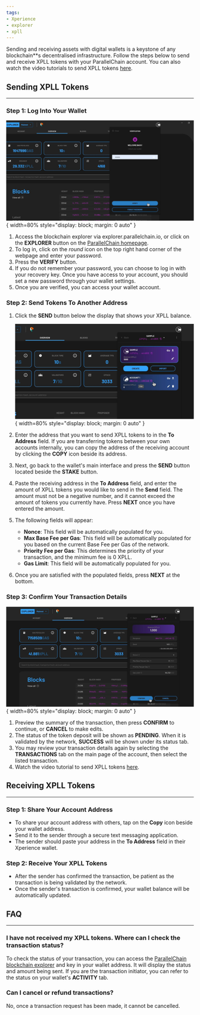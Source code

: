 ```yaml
---
tags:
- Xperience
- explorer
- xpll
---
```


Sending and receiving assets with digital wallets is a keystone of any blockchain**s decentralised infrastructure. Follow the steps below to send and receive XPLL tokens with your ParallelChain account. You can also watch the video tutorials to send XPLL tokens [here](https://youtu.be/WvJhzw3fYKo).

## Sending XPLL Tokens
---

### Step 1: Log Into Your Wallet
![send_and_receive](../../img/explorer/transfer/1_send_receive.jpg){ width=80%  style="display: block; margin: 0 auto" } 

1. Access the blockchain explorer via explorer.parallelchain.io, or click on the **EXPLORER** button on the [ParallelChain homepage](https://parallelchain.io/).
2. To log in, click on the *round* icon on the top right hand corner of the webpage and enter your password.
3. Press the **VERIFY** button.
4. If you do not remember your password, you can choose to log in with your recovery key. Once you have access to your account, you should set a new password through your wallet settings.
5. Once you are verified, you can access your wallet account.


### Step 2: Send Tokens To Another Address


1. Click the **SEND** button below the display that shows your XPLL balance.

    ![send_and_receive](../../img/explorer/transfer/2_send_receive.jpg){ width=80%  style="display: block; margin: 0 auto" } 

2. Enter the address that you want to send XPLL tokens to in the **To Address** field. If you are transferring tokens between your own accounts internally, you can copy the address of the receiving account by clicking the **COPY** icon beside its address.
3. Next, go back to the wallet's main interface and press the **SEND** button located beside the **STAKE** button.
4. Paste the receiving address in the **To Address** field, and enter the amount of XPLL tokens you would like to send in the **Send** field. The amount must not be a negative number, and it cannot exceed the amount of tokens you currently have. Press **NEXT** once you have entered the amount.
5. The following fields will appear:
    - **Nonce**: This field will be automatically populated for you.
    - **Max Base Fee per Gas**: This field will be automatically populated for you based on the current Base Fee per Gas of the network.
    - **Priority Fee per Gas**: This determines the priority of your transaction, and the minimum fee is 0 XPLL.
    - **Gas Limit**: This field will be automatically populated for you.
6. Once you are satisfied with the populated fields, press **NEXT** at the bottom.


### Step 3: Confirm Your Transaction Details
![send_and_receive](../../img/explorer/transfer/3_send_receive.jpg){ width=80%  style="display: block; margin: 0 auto" } 

1. Preview the summary of the transaction, then press **CONFIRM** to continue, or **CANCEL** to make edits.
2. The status of the token deposit will be shown as **PENDING**. When it is validated by the network, **SUCCESS** will be shown under its status tab.
3. You may review your transaction details again by selecting the **TRANSACTIONS** tab on the main page of the account, then select the listed transaction.
3. Watch the video tutorial to send XPLL tokens [here](https://youtu.be/WvJhzw3fYKo).


## Receiving XPLL Tokens
---

### Step 1: Share Your Account Address


- To share your account address with others, tap on the **Copy** icon beside your wallet address.
- Send it to the sender through a secure text messaging application.
- The sender should paste your address in the **To Address** field in their Xperience wallet.


### Step 2: Receive Your XPLL Tokens


- After the sender has confirmed the transaction, be patient as the transaction is being validated by the network.
- Once the sender's transaction is confirmed, your wallet balance will be automatically updated.


## FAQ
--- 

### I have not received my XPLL tokens. Where can I check the transaction status?
To check the status of your transaction, you can access the [ParallelChain blockchain explorer](https://explorer.parallelchain.io/) and key in your wallet address. It will display the status and amount being sent. If you are the transaction initiator, you can refer to the status on your wallet's **ACTIVITY** tab.


### Can I cancel or refund transactions?
No, once a transaction request has been made, it cannot be cancelled.